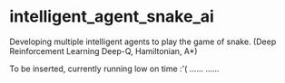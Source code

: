# intelligent_agent_snake_ai
Developing multiple intelligent agents to play the game of snake. (Deep Reinforcement Learning Deep-Q, Hamiltonian, A*)

To be inserted, currently running low on time :'(
......
......
